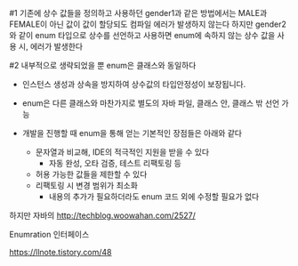 #1
기존에 상수 값들을 정의하고 사용하던 gender1과 같은 방법에서는 MALE과 FEMALE이 아닌 값이 값이 할당되도 컴파일 에러가 발생하지 않는다
하지만 gender2와 같이 enum 타입으로 상수를 선언하고 사용하면 enum에 속하지 않는 상수 값을 사용 시, 에러가 발생한다

#2
내부적으로 생략되었을 뿐 enum은 클래스와 동일하다



- 인스턴스 생성과 상속을 방지하여 상수값의 타입안정성이 보장됩니다.

- enum은 다른 클래스와 마찬가지로 별도의 자바 파일, 클래스 안, 클래스 밖 선언 가능

- 개발을 진행할 때 enum을 통해 얻는 기본적인 장점들은 아래와 같다
  - 문자열과 비교해, IDE의 적극적인 지원을 받을 수 있다
    - 자동 완성, 오타 검증, 테스트 리팩토링 등
  - 허용 가능한 값들을 제한할 수 있다
  - 리팩토링 시 변경 범위가 최소화
    - 내용의 추가가 필요하더라도 enum 코드 외에 수정할 필요가 없다

하지만 자바의
http://techblog.woowahan.com/2527/


Enumration 인터페이스

https://llnote.tistory.com/48





